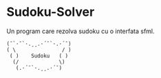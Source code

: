 # Sudoku-Solver
Un program care rezolva sudoku cu o interfata sfml.
```
(¯`·¯`·.¸¸.·´¯`·.·´¯)
( \               / )
 ( )    Sudoku   ( )
  (/             \)
   (.·´¯`·.¸¸.·´¯)
```
